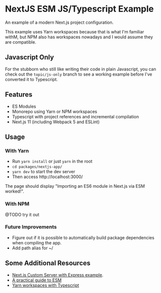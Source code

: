 # NextJS ESM JS/Typescript Example

An example of a modern Next.js project configuration.

This example uses Yarn workspaces because that is what I'm familiar withM, but NPM
also has workspaces nowadays and I would assume they are compatible.

## Javascript Only

For the stubborn who still like writing their code in plain Javascript, you can
check out the `topic/js-only` branch to see a working example before I've
converted it to Typescript.

## Features

- ES Modules
- Monorepo using Yarn or NPM workspaces
- Typescript with project references and incremental compilation
- Next.js 11 (including Webpack 5 and ESLint)

## Usage

### With Yarn

- Run `yarn install` or just `yarn` in the root
- `cd packages/nextjs-app/`
- `yarn dev` to start the dev server
- Then access http://localhost:3000/

The page should display "Importing an ES6 module in Next.js via ESM worked!".

### With NPM

@TODO try it out

### Future Improvements

- Figure out if it is possible to automatically build package dependencies when
  compiling the app.
- Add path alias for ~/

## Some Additional Resources

- [Next.js Custom Server with Express
  example](https://github.com/zeit/next.js/blob/canary/examples/custom-server-express).
- [A practical guide to
  ESM](https://gist.github.com/sindresorhus/a39789f98801d908bbc7ff3ecc99d99c)
- [Yarn workspaces with
  Typescript](https://stackoverflow.com/questions/57679322/how-to-use-yarn-workspaces-with-typescript-and-out-folders)
